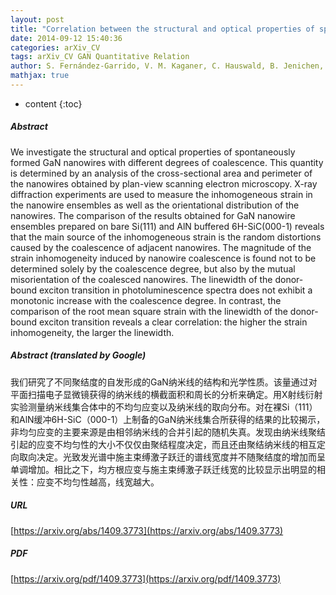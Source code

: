 ```yaml
---
layout: post
title: "Correlation between the structural and optical properties of spontaneously formed GaN nanowires: a quantitative evaluation of the impact of nanowire coalescence"
date: 2014-09-12 15:40:36
categories: arXiv_CV
tags: arXiv_CV GAN Quantitative Relation
author: S. Fernández-Garrido, V. M. Kaganer, C. Hauswald, B. Jenichen, M. Ramsteiner, V. Consonni, L. Geelhaar, O. Brandt
mathjax: true
---
```


* content
{:toc}

##### Abstract
We investigate the structural and optical properties of spontaneously formed GaN nanowires with different degrees of coalescence. This quantity is determined by an analysis of the cross-sectional area and perimeter of the nanowires obtained by plan-view scanning electron microscopy. X-ray diffraction experiments are used to measure the inhomogeneous strain in the nanowire ensembles as well as the orientational distribution of the nanowires. The comparison of the results obtained for GaN nanowire ensembles prepared on bare Si(111) and AlN buffered 6H-SiC(000-1) reveals that the main source of the inhomogeneous strain is the random distortions caused by the coalescence of adjacent nanowires. The magnitude of the strain inhomogeneity induced by nanowire coalescence is found not to be determined solely by the coalescence degree, but also by the mutual misorientation of the coalesced nanowires. The linewidth of the donor-bound exciton transition in photoluminescence spectra does not exhibit a monotonic increase with the coalescence degree. In contrast, the comparison of the root mean square strain with the linewidth of the donor-bound exciton transition reveals a clear correlation: the higher the strain inhomogeneity, the larger the linewidth.

##### Abstract (translated by Google)
我们研究了不同聚结度的自发形成的GaN纳米线的结构和光学性质。该量通过对平面扫描电子显微镜获得的纳米线的横截面积和周长的分析来确定。用X射线衍射实验测量纳米线集合体中的不均匀应变以及纳米线的取向分布。对在裸Si（111）和AlN缓冲6H-SiC（000-1）上制备的GaN纳米线集合所获得的结果的比较揭示，非均匀应变的主要来源是由相邻纳米线的合并引起的随机失真。发现由纳米线聚结引起的应变不均匀性的大小不仅仅由聚结程度决定，而且还由聚结纳米线的相互定向取向决定。光致发光谱中施主束缚激子跃迁的谱线宽度并不随聚结度的增加而呈单调增加。相比之下，均方根应变与施主束缚激子跃迁线宽的比较显示出明显的相关性：应变不均匀性越高，线宽越大。

##### URL
[https://arxiv.org/abs/1409.3773](https://arxiv.org/abs/1409.3773)

##### PDF
[https://arxiv.org/pdf/1409.3773](https://arxiv.org/pdf/1409.3773)

